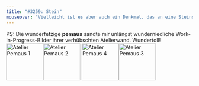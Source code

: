 ```yaml
---
title: "#3259: Stein"
mouseover: "Vielleicht ist es aber auch ein Denkmal, das an eine Steinstatue erinnern soll."
---
```


PS: 
Die wunderfetzige <strong>pemaus</strong> sandte mir unlängst wunderniedliche Work-in-Progress-Bilder ihrer verhübschten Atelierwand. 
Wundertoll!
<a href="http://fonflatter.de/bilder/post/201408_pemaus1.jpg"><img src="http://fonflatter.de/bilder/post/201408_pemaus1.jpg" alt="Atelier Pemaus 1" width="100"/></a><a href="http://fonflatter.de/bilder/post/201408_pemaus2.jpg"><img src="http://fonflatter.de/bilder/post/201408_pemaus2.jpg" alt="Atelier Pemaus 2" width="100"/></a>
<a href="http://fonflatter.de/bilder/post/201408_pemaus4.jpg"><img src="http://fonflatter.de/bilder/post/201408_pemaus4.jpg" alt="Atelier Pemaus 4" width="100"/></a><a href="http://fonflatter.de/bilder/post/201408_pemaus3.jpg"><img src="http://fonflatter.de/bilder/post/201408_pemaus3.jpg" alt="Atelier Pemaus 3" width="100" align="top"/></a>

